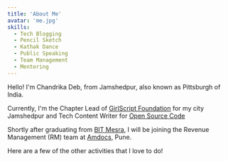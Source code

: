 ```yaml
---
title: 'About Me'
avatar: 'me.jpg'
skills:
  - Tech Blogging
  - Pencil Sketch
  - Kathak Dance
  - Public Speaking
  - Team Management
  - Mentoring
---
```


Hello! I'm Chandrika Deb, from Jamshedpur, also known as Pittsburgh of India.

Currently, I'm the Chapter Lead of [GirlScript Foundation](https://www.girlscript.tech/) for my city Jamshedpur and Tech Content Writer for [Open Source Code](https://opensourcecode.tech/)

Shortly after graduating from [BIT Mesra](https://www.bitmesra.ac.in/), I will be joining the Revenue Management (RM) team at [Amdocs](https://www.amdocs.com/), Pune.

Here are a few of the other activities that I love to do!
